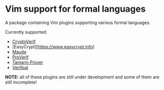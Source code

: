 # Vim support for formal languages

A package containing Vim plugins supporting various formal languages.

Currently supported:

- [CryptoVerif](https://prosecco.gforge.inria.fr/personal/bblanche/cryptoverif/)
- [EasyCrypt][https://www.easycrypt.info]
- [Maude](http://maude.cs.illinois.edu)
- [ProVerif](https://prosecco.gforge.inria.fr/personal/bblanche/proverif/)
- [Tamarin Prover](https://tamarin-prover.github.io/)
- [Verifpal](https://verifpal.com/)

**NOTE:** all of these plugins are still under development and some of them are
still incomplete!

